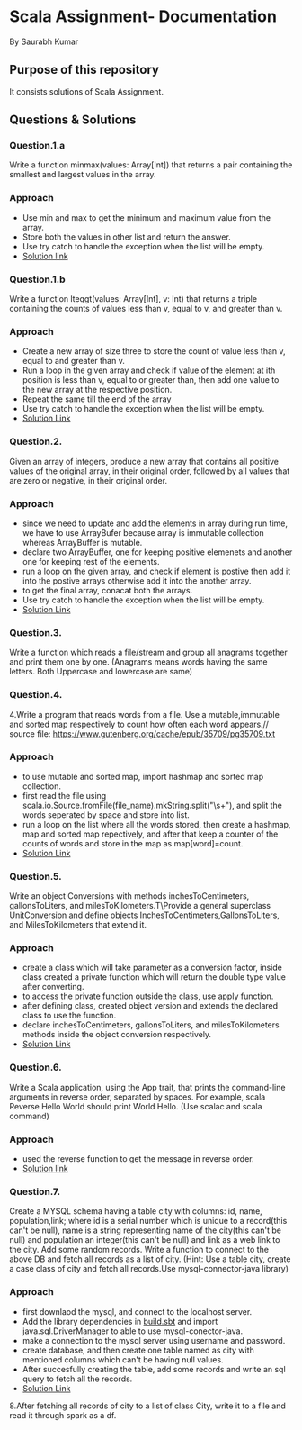 # Scala Assignment- Documentation
By Saurabh Kumar

## Purpose of this repository

It consists solutions of Scala Assignment.
## Questions & Solutions
### Question.1.a
Write a function minmax(values: Array[Int]) that returns a pair containing the smallest and largest values in the array.

### Approach

- Use min and max to get the minimum and maximum value from the array.
- Store both the values in other list and return the answer.
- Use try catch to handle the exception when the list will be empty.
- [Solution link](https://github.com/saurabhk-sigmoid/scala-2-sigmoid/blob/main/Code/code_1a.scala)

### Question.1.b
Write a function lteqgt(values: Array[Int], v: Int) that returns a triple containing the counts of values less than v, equal to v, and greater than v.

### Approach

- Create a new array of size three to store the count of value less than v, equal to and greater than v.
- Run a loop in the given array and check if value of the element at ith position is less than v, equal to or greater than, then add one value to the new array at the respective position.
- Repeat the same till the end of the array
- Use try catch to handle the exception when the list will be empty.
- [Solution Link](https://github.com/saurabhk-sigmoid/scala-2-sigmoid/blob/main/Code/code_1b.scala)


### Question.2.

Given an array of integers, produce a new array that contains all positive values of the original array, in their original order, followed by all values that are zero or negative, in their original order.

### Approach

- since we need to update and add the elements in array during run time, we have to use ArrayBufer because array is immutable collection whereas ArrayBuffer is mutable.
- declare two ArrayBuffer, one for keeping positive elemenets and another one for keeping rest of the elements.
- run a loop on the given array, and check if element is postive then add it into the postive arrays otherwise add it into the another array.
- to get the final array, conacat both the arrays.
- Use try catch to handle the exception when the list will be empty.
- [Solution Link](https://github.com/saurabhk-sigmoid/scala-2-sigmoid/blob/main/Code/code_2.scala)

### Question.3.
Write a function which reads a file/stream and group all anagrams together and print them one by one. (Anagrams means words having the same letters. Both Uppercase and lowercase are same)

### Question.4.

4.Write a program that reads words from a file. Use a mutable,immutable and sorted map respectively to count how often each word appears.// source file: https://www.gutenberg.org/cache/epub/35709/pg35709.txt

### Approach
- to use mutable and sorted map, import hashmap and sorted map collection.
- first read the file using scala.io.Source.fromFile(file_name).mkString.split("\\s+"), and split the words seperated by space and store into list.
- run a loop on the list where all the words stored, then create a hashmap, map and sorted map repectively, and after that keep a counter of the counts of words and store in the map as map[word]=count.
- [Solution Link](https://github.com/saurabhk-sigmoid/scala-2-sigmoid/blob/main/Code/code_4.scala)


### Question.5.
Write an object Conversions with methods inchesToCentimeters, gallonsToLiters, and milesToKilometers.T\Provide a general superclass UnitConversion and define objects InchesToCentimeters,GallonsToLiters, and MilesToKilometers that extend it.

### Approach
- create a class which will take parameter as a conversion factor, inside class created a private function which will return the double type value after converting.
- to access the private function outside the class, use apply function.
- after defining class, created object version and extends the declared class to use the function.
- declare inchesToCentimeters, gallonsToLiters, and milesToKilometers methods inside the object conversion respectively.
- [Solution Link](https://github.com/saurabhk-sigmoid/scala-2-sigmoid/blob/main/Code/code_5.scala)

### Question.6.

Write a Scala application, using the App trait, that prints the command-line arguments in reverse order, separated by spaces. For example, scala Reverse Hello World should print World Hello. (Use scalac and scala command)

### Approach

- used the reverse function to get the message in reverse order.
- [Solution link](https://github.com/saurabhk-sigmoid/scala-2-sigmoid/blob/main/Code/code_6.scala)


### Question.7.
Create a MYSQL schema having a table city with columns: id, name, population,link; where id is a serial number which is unique to a record(this can't be null), name is a string representing name of the city(this can't be null) and population an integer(this can't be null) and link as a web link to the city. Add some random records.
Write a function to connect to the above DB and fetch all records as a list of city. (Hint: Use a table city, create a case class of city and fetch all records.Use mysql-connector-java library)

### Approach
- first downlaod the mysql, and connect to the localhost server.
- Add the library dependencies in [build.sbt](https://github.com/saurabhk-sigmoid/scala-2-sigmoid/blob/main/build.sbt) and import java.sql.DriverManager to able to use mysql-conector-java.
- make a connection to the mysql server using username and password.
- create database, and then create one table named as city with mentioned columns which can't be having null values.
- After succesfully creating the table, add some records and write an sql query to fetch all the records.
- [Solution Link](https://github.com/saurabhk-sigmoid/scala-2-sigmoid/blob/main/Code/code_7.scala)

8.After fetching all records of city to a list of class City, write it to a file and read it through spark as a df.



